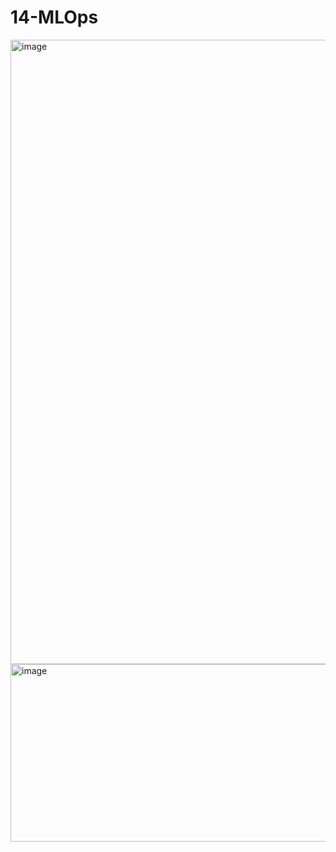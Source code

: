# 14-MLOps

<img width="1105" height="999" alt="image" src="https://github.com/user-attachments/assets/ef638ebc-e337-4c4a-ab90-26cae868198b" />

<img width="539" height="284" alt="image" src="https://github.com/user-attachments/assets/067a33a0-b904-4440-8135-a410121224b6" />



